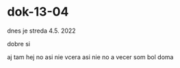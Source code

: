 # dok-13-04

dnes je streda 4.5. 2022


dobre si

aj tam hej no asi nie
vcera asi nie no a vecer som bol doma
